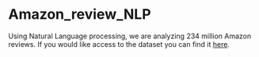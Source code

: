 # Amazon_review_NLP
Using Natural Language processing, we are analyzing 234 million Amazon reviews.
If you would like access to the dataset you can find it [here](http://deepyeti.ucsd.edu/jianmo/amazon/index.html).